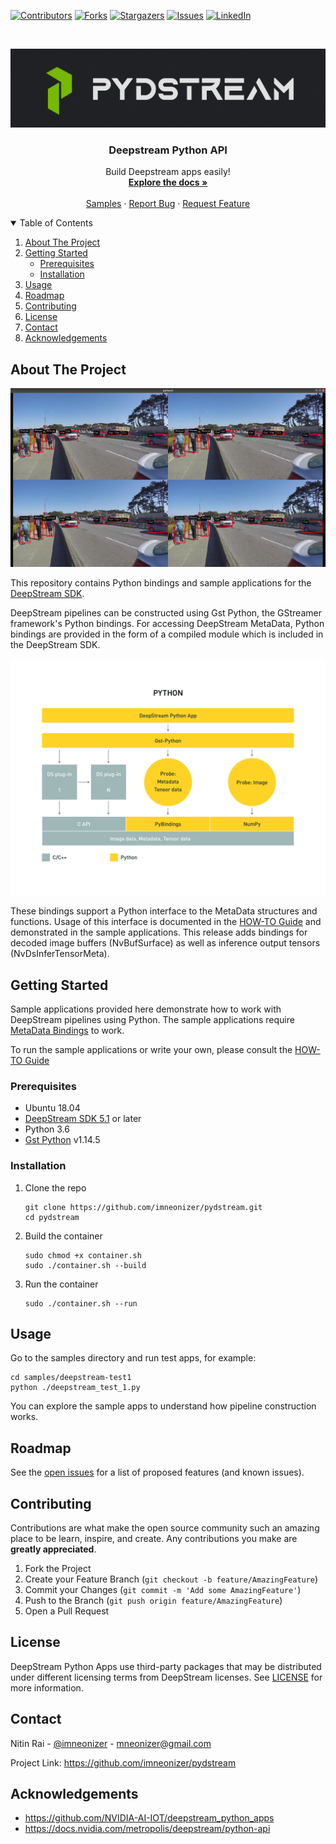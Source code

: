 [![Contributors][contributors-shield]][contributors-url]
[![Forks][forks-shield]][forks-url]
[![Stargazers][stars-shield]][stars-url]
[![Issues][issues-shield]][issues-url]
[![LinkedIn][linkedin-shield]][linkedin-url]



<br />

<p align="center">
  <a href="https://github.com/imneonizer/pydstream">
    <img src="Docs/banner-logo.jpg" alt="Logo" width="800">
  </a>


  <h3 align="center">Deepstream Python API</h3>

  <p align="center">
    Build Deepstream apps easily!
    <br />
    <a href="https://github.com/imneonizer/pydstream"><strong>Explore the docs »</strong></a>
    <br />
    <br />
    <a href="https://github.com/imneonizer/pydstream/tree/main/samples">Samples</a>
    ·
    <a href="https://github.com/imneonizer/pydstream/issues">Report Bug</a>
    ·
    <a href="https://github.com/imneonizer/pydstream/issues">Request Feature</a>
  </p>

</p>

<details open="open">
  <summary>Table of Contents</summary>
  <ol>
    <li>
      <a href="#about-the-project">About The Project</a>
    </li>
    <li>
      <a href="#getting-started">Getting Started</a>
      <ul>
        <li><a href="#prerequisites">Prerequisites</a></li>
        <li><a href="#installation">Installation</a></li>
      </ul>
    </li>
    <li><a href="#usage">Usage</a></li>
    <li><a href="#roadmap">Roadmap</a></li>
    <li><a href="#contributing">Contributing</a></li>
    <li><a href="#license">License</a></li>
    <li><a href="#contact">Contact</a></li>
    <li><a href="#acknowledgements">Acknowledgements</a></li>
  </ol>
</details>

<!-- ABOUT THE PROJECT -->

## About The Project

![App Home](Docs/test3-app.png)

This repository contains Python bindings and sample applications for the [DeepStream SDK](https://developer.nvidia.com/deepstream-sdk).

DeepStream pipelines can be constructed using Gst Python, the GStreamer framework's Python bindings. For accessing DeepStream MetaData, Python bindings are provided in the form of a compiled module which is included in the DeepStream SDK.

![](Docs/python-app-pipeline.png)

These bindings support a Python interface to the MetaData structures and functions. Usage of this interface is documented in the [HOW-TO Guide](https://github.com/imneonizer/pydstream/blob/main/HOWTO.md) and demonstrated in the sample applications.
This release adds bindings for decoded image buffers (NvBufSurface) as well as inference output tensors (NvDsInferTensorMeta).



<!-- GETTING STARTED -->

## Getting Started

Sample applications provided here demonstrate how to work with DeepStream pipelines using Python.
The sample applications require [MetaData Bindings](https://github.com/NVIDIA-AI-IOT/deepstream_python_apps#metadata_bindings) to work.

To run the sample applications or write your own, please consult the [HOW-TO Guide](https://github.com/NVIDIA-AI-IOT/deepstream_python_apps/blob/master/HOWTO.md)

### Prerequisites

- Ubuntu 18.04
- [DeepStream SDK 5.1](https://developer.nvidia.com/deepstream-download) or later
- Python 3.6
- [Gst Python](https://gstreamer.freedesktop.org/modules/gst-python.html) v1.14.5

### Installation

1. Clone the repo

   ````shell
   git clone https://github.com/imneonizer/pydstream.git
   cd pydstream
   ````

2. Build the container

   ````shell
   sudo chmod +x container.sh
   sudo ./container.sh --build
   ````

3. Run the container

   ````shell
   sudo ./container.sh --run
   ````



<!-- USAGE EXAMPLES -->

## Usage

Go to the samples directory and run test apps, for example:

````shell
cd samples/deepstream-test1
python ./deepstream_test_1.py
````

You can explore the sample apps to understand how pipeline construction works.



<!-- ROADMAP -->

## Roadmap

See the [open issues](https://github.com/othneildrew/Best-README-Template/issues) for a list of proposed features (and known issues).



<!-- CONTRIBUTING -->
## Contributing

Contributions are what make the open source community such an amazing place to be learn, inspire, and create. Any contributions you make are **greatly appreciated**.

1. Fork the Project
2. Create your Feature Branch (`git checkout -b feature/AmazingFeature`)
3. Commit your Changes (`git commit -m 'Add some AmazingFeature'`)
4. Push to the Branch (`git push origin feature/AmazingFeature`)
5. Open a Pull Request



<!-- LICENSE -->
## License

DeepStream Python Apps use third-party packages that may be distributed under
different licensing terms from DeepStream licenses. See [LICENSE](LICENSE.txt) for more information.

<!-- CONTACT -->

## Contact

Nitin Rai - [@imneonizer](https://twitter.com/imneonizer) - mneonizer@gmail.com

Project Link: https://github.com/imneonizer/pydstream



<!-- ACKNOWLEDGEMENTS -->

## Acknowledgements
* https://github.com/NVIDIA-AI-IOT/deepstream_python_apps
* https://docs.nvidia.com/metropolis/deepstream/python-api



<!-- MARKDOWN LINKS & IMAGES -->
<!-- https://www.markdownguide.org/basic-syntax/#reference-style-links -->

[contributors-shield]: https://img.shields.io/github/contributors/imneonizer/pydstream.svg?style=for-the-badge
[contributors-url]: https://github.com/imneonizer/pydstream/graphs/contributors
[forks-shield]: https://img.shields.io/github/forks/imneonizer/pydstream.svg?style=for-the-badge
[forks-url]: https://github.com/imneonizer/pydstream/network/members
[stars-shield]: https://img.shields.io/github/stars/imneonizer/pydstream.svg?style=for-the-badge
[stars-url]: https://github.com/imneonizer/pydstream/stargazers
[issues-shield]: https://img.shields.io/github/issues/imneonizer/pydstream.svg?style=for-the-badge
[issues-url]: https://github.com/imneonizer/pydstream/issues
[license-shield]: https://img.shields.io/github/license/imneonizer/pydstream.svg?style=for-the-badge
[license-url]: https://github.com/imneonizer/pydstream/blob/master/LICENSE.txt
[linkedin-shield]: https://img.shields.io/badge/-LinkedIn-black.svg?style=for-the-badge&logo=linkedin&colorB=555
[linkedin-url]: https://www.linkedin.com/in/imneonizer/